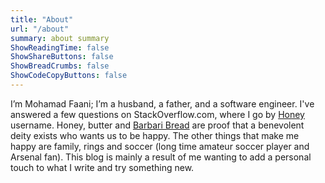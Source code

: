 ```yaml
---
title: "About"
url: "/about"
summary: about summary
ShowReadingTime: false
ShowShareButtons: false
ShowBreadCrumbs: false
ShowCodeCopyButtons: false
---
```

I’m Mohamad Faani; I’m a husband, a father, and a software engineer. I've answered a few questions on StackOverflow.com, where I go by [Honey](https://stackoverflow.com/users/5175709/honey) username. Honey, butter and [Barbari Bread](https://en.wikipedia.org/wiki/Barbari_bread) are proof that a benevolent deity exists who wants us to be happy. The other things that make me happy are family, rings and soccer (long time amateur soccer player and Arsenal fan). This blog is mainly a result of me wanting to add a personal touch to what I write and try something new.